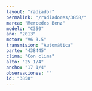 ```yaml
---
layout: "radiador"
permalink: "/radiadores/3858/"
marca: "Mercedes Benz"
modelo: "C350"
ano: "2013"
motor: "V6 3.5"
transmision: "Automática"
parte: "438445"
clima: "Con clima"
alto: "25 1/4"
ancho: "17 1/4"
observaciones: ""
id: "3858"
---
```


